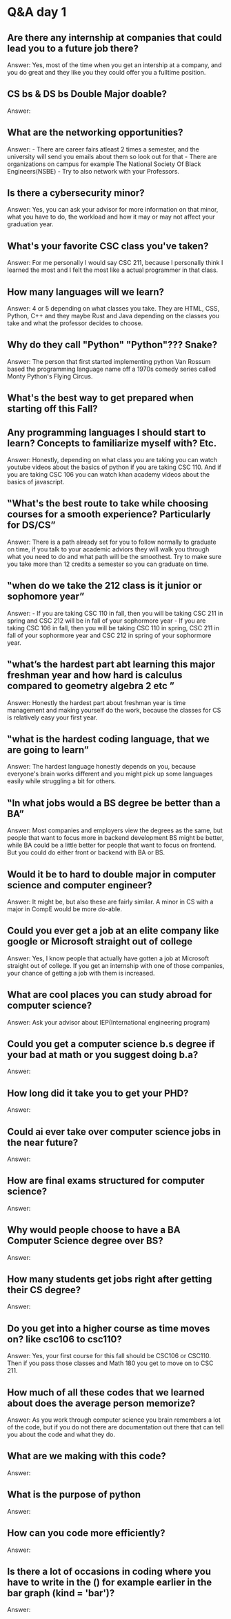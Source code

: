 # Q&A day 1

## Are there any internship at companies that could lead you to a future job there?
Answer: Yes, most of the time when you get an intership at a company, and you do great and they like you they
could offer you a fulltime position.

## CS bs & DS bs Double Major doable?
Answer:

## What are the networking opportunities?
Answer: - There are career fairs atleast 2 times a semester, and the university will send you emails about them so look out for that
        - There are organizations on campus for example The National Society Of Black Engineers(NSBE) 
        - Try to also network with your Professors.
        
## Is there a cybersecurity minor?
Answer: Yes, you can ask your advisor for more information on that minor, what you have to do, the workload and
        how it may or may not affect your graduation year.

## What's your favorite CSC class you've taken?
Answer: For me personally I would say CSC 211, because I personally think I learned the most and 
        I felt the most like a actual programmer in that class. 

## How many languages will we learn?
Answer: 4 or 5 depending on what classes you take. They are HTML, CSS, Python, C++ and they maybe Rust and Java depending on the classes
        you take and what the professor decides to choose.

## Why do they call "Python" "Python"??? Snake? 
Answer: The person that first started implementing python Van Rossum based the programming language name off a 
        1970s comedy series called Monty Python's Flying Circus.

## What's the best way to get prepared when starting off this Fall? 
## Any programming languages I should start to learn? Concepts to familiarize myself with? Etc.
Answer: Honestly, depending on what class you are taking you can watch youtube videos about 
        the basics of python if you are taking CSC 110. And if you are taking CSC 106 you can watch khan academy videos about 
        the basics of javascript.

## ‟What's the best route to take while choosing courses for a smooth experience? Particularly for DS/CS”
Answer: There is a path already set for you to follow normally to graduate on time, if you talk to your academic adviors they will
        walk you through what you need to do and what path will be the smoothest. Try to make sure you take more than 12 credits 
        a semester so you can graduate on time.

## ‟when do we take the 212 class is it junior or sophomore year”
Answer: - If you are taking CSC 110 in fall, then you will be taking CSC 211 in spring and CSC 212 will be in fall of your sophormore year
        - If you are taking CSC 106 in fall, then you will be taking CSC 110 in spring, CSC 211 in fall of your sophormore year and 
        CSC 212 in spring of your sophormore year.

## ‟what’s the hardest part abt learning this major freshman year and how hard is calculus compared to geometry algebra 2 etc ”
Answer: Honestly the hardest part about freshman year is time management and making yourself do the work, 
        because the classes for CS is relatively easy your first year.

## ‟what is the hardest coding language, that we are going to learn”
Answer: The hardest language honestly depends on you, because everyone's brain works different and you might pick up some languages easily
        while struggling a bit for others.

## ‟In what jobs would a BS degree be better than a BA”
Answer: Most companies and employers view the degrees as the same, but people that want to focus more in backend development BS might
        be better, while BA could be a little better for people that want to focus on frontend. But you could do either front or backend
        with BA or BS.
        
## Would it be to hard to double major in computer science and computer engineer?
Answer: It might be, but also these are fairly similar.  A minor in CS with a major in CompE would be more do-able. 

## Could you ever get a job at an elite company like google or Microsoft straight out of college
Answer: Yes, I know people that actually have gotten a job at Microsoft straight out of college. 
        If you get an internship with one of those companies, your chance of getting a job with them is increased.

## What are cool places you can study abroad for computer science?
Answer: Ask your advisor about IEP(International engineering program)

## Could you get a computer science b.s degree if your bad at math or you suggest doing b.a?
Answer:

## How long did it take you to get your PHD?
Answer:

## Could ai ever take over computer science jobs in the near future?
Answer:

## How are final exams structured for computer science?
Answer:

## Why would people choose to have a BA Computer Science degree over BS?
Answer:

## How many students get jobs right after getting their CS degree?
Answer:

## Do you get into a higher course as time moves on? like csc106 to csc110?
Answer: Yes, your first course for this fall should be CSC106 or CSC110. Then if you pass those classes and Math 180 you get to
        move on to CSC 211.

## How much of all these codes that we learned about does the average person memorize? 
Answer: As you work through computer science you brain remembers a lot of the code, but if you do not there are
        documentation out there that can tell you about the code and what they do.

## What are we making with this code?
Answer:

## What is the purpose of python
Answer:

## How can you code more efficiently?
Answer:

## Is there a lot of occasions in coding where you have to write in the () for example earlier in the bar graph (kind = 'bar')?
Answer:
